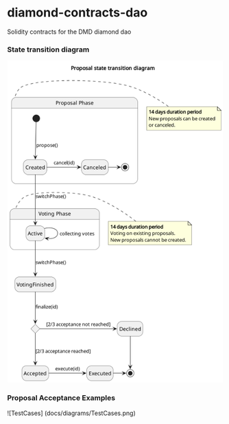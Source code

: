 # diamond-contracts-dao
Solidity contracts for the DMD diamond dao


### State transition diagram

![StateTransition](docs/diagrams/ProposalState.png)

### Proposal Acceptance Examples

![TestCases] (docs/diagrams/TestCases.png)